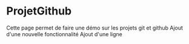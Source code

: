 # ProjetGithub
Cette page permet de faire une démo sur les projets git et github
Ajout d'une nouvelle fonctionnalité
Ajout d'une ligne
